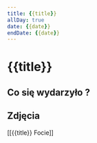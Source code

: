 ```yaml
---
title: {{title}}
allDay: true
date: {{date}}
endDate: {{date}}
---
```


# {{title}}

## Co się wydarzyło ? 

## Zdjęcia
[[{{title}} Focie]]
